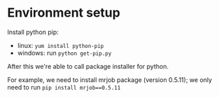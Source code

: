 # Environment setup

Install python pip:
 - linux: <code>yum install python-pip</code>
 - windows: run <code>python get-pip.py</code>
 
After this we're able to call package installer for python.

For example, we need to install mrjob package (version 0.5.11); we only need to run <code>pip install mrjob==0.5.11</code>